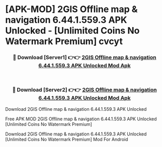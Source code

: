 # [APK-MOD] 2GIS  Offline map & navigation 6.44.1.559.3 APK Unlocked - [Unlimited Coins No Watermark Premium] cvcyt



<div align="center">
<h3>🔴 Download [Server1] 👉👉 <a href="https://momento.my/?title=2GIS__Offline_map_&_navigation_6.44.1.559.3_APK_Unlocked">2GIS  Offline map & navigation 6.44.1.559.3 APK Unlocked Mod Apk</a></h3><br>

<h3>🔴 Download [Server2] 👉👉 <a href="https://momento.my/?title=2GIS__Offline_map_&_navigation_6.44.1.559.3_APK_Unlocked">2GIS  Offline map & navigation 6.44.1.559.3 APK Unlocked Mod Apk</a></h3>
</div>



Download 2GIS  Offline map & navigation 6.44.1.559.3 APK Unlocked 

Free APK MOD 2GIS  Offline map & navigation 6.44.1.559.3 APK Unlocked [Unlimited Coins No Watermark Premium]

Download 2GIS  Offline map & navigation 6.44.1.559.3 APK Unlocked [Unlimited Coins No Watermark Premium] Mod For Android
